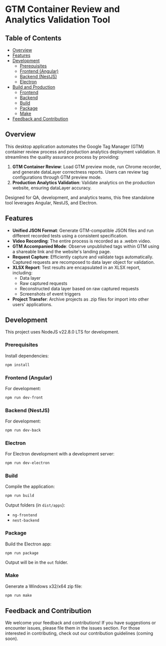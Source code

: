 # GTM Container Review and Analytics Validation Tool

## Table of Contents

- [Overview](#overview)
- [Features](#features)
- [Development](#development)
  - [Prerequisites](#prerequisites)
  - [Frontend (Angular)](#frontend-angular)
  - [Backend (NestJS)](#backend-nestjs)
  - [Electron](#electron)
- [Build and Production](#build-and-production)
  - [Frontend](#frontend)
  - [Backend](#backend)
  - [Build](#build)
  - [Package](#package)
  - [Make](#make)
- [Feedback and Contribution](#feedback-and-contribution)

## Overview

This desktop application automates the Google Tag Manager (GTM) container review process and production analytics deployment validation. It streamlines the quality assurance process by providing:

1. **GTM Container Review**: Load GTM preview mode, run Chrome recorder, and generate dataLayer correctness reports. Users can review tag configurations through GTM preview mode.
2. **Production Analytics Validation**: Validate analytics on the production website, ensuring dataLayer accuracy.

Designed for QA, development, and analytics teams, this free standalone tool leverages Angular, NestJS, and Electron.

## Features

- **Unified JSON Format**: Generate GTM-compatible JSON files and run different recorded tests using a consistent specification.
- **Video Recording**: The entire process is recorded as a .webm video.
- **GTM Accompanied Mode**: Observe unpublished tags within GTM using a shareable link and the website's landing page.
- **Request Capture**: Efficiently capture and validate tags automatically. Captured requests are recomposed to data layer object for validation.
- **XLSX Report**: Test results are encapsulated in an XLSX report, including:
  - Data layer
  - Raw captured requests
  - Reconstructed data layer based on raw captured requests
  - Screenshots of event triggers
- **Project Transfer**: Archive projects as .zip files for import into other users' applications.

## Development

This project uses NodeJS v22.8.0 LTS for development.

### Prerequisites

Install dependencies:

```bash
npm install
```

### Frontend (Angular)

For development:

```bash
npm run dev-front
```

### Backend (NestJS)

For development:

```bash
npm run dev-back
```

### Electron

For Electron development with a development server:

```bash
npm run dev-electron
```

### Build

Compile the application:

```bash
npm run build
```

Output folders (in `dist/apps`):

- `ng-frontend`
- `nest-backend`

### Package

Build the Electron app:

```bash
npm run package
```

Output will be in the `out` folder.

### Make

Generate a Windows x32/x64 zip file:

```bash
npm run make
```

## Feedback and Contribution

We welcome your feedback and contributions! If you have suggestions or encounter issues, please file them in the issues section. For those interested in contributing, check out our contribution guidelines (coming soon).
